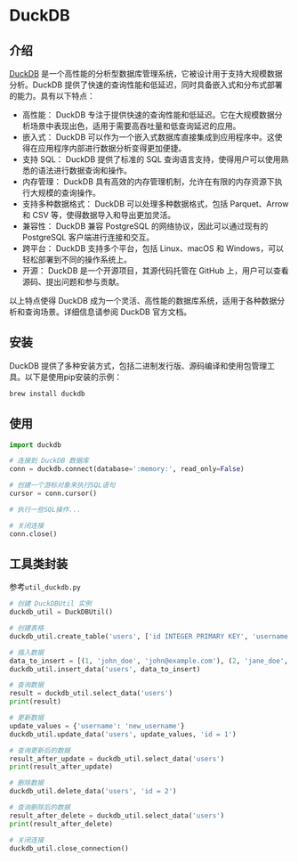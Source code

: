 # DuckDB

## 介绍
[DuckDB](https://github.com/duckdb/duckdb) 是一个高性能的分析型数据库管理系统，它被设计用于支持大规模数据分析。DuckDB 提供了快速的查询性能和低延迟，同时具备嵌入式和分布式部署的能力。具有以下特点：

- 高性能： DuckDB 专注于提供快速的查询性能和低延迟。它在大规模数据分析场景中表现出色，适用于需要高吞吐量和低查询延迟的应用。
- 嵌入式： DuckDB 可以作为一个嵌入式数据库直接集成到应用程序中。这使得在应用程序内部进行数据分析变得更加便捷。
- 支持 SQL： DuckDB 提供了标准的 SQL 查询语言支持，使得用户可以使用熟悉的语法进行数据查询和操作。
- 内存管理： DuckDB 具有高效的内存管理机制，允许在有限的内存资源下执行大规模的查询操作。
- 支持多种数据格式： DuckDB 可以处理多种数据格式，包括 Parquet、Arrow 和 CSV 等，使得数据导入和导出更加灵活。
- 兼容性： DuckDB 兼容 PostgreSQL 的网络协议，因此可以通过现有的 PostgreSQL 客户端进行连接和交互。
- 跨平台： DuckDB 支持多个平台，包括 Linux、macOS 和 Windows，可以轻松部署到不同的操作系统上。
- 开源： DuckDB 是一个开源项目，其源代码托管在 GitHub 上，用户可以查看源码、提出问题和参与贡献。

以上特点使得 DuckDB 成为一个灵活、高性能的数据库系统，适用于各种数据分析和查询场景。详细信息请参阅 DuckDB 官方文档。

## 安装
DuckDB 提供了多种安装方式，包括二进制发行版、源码编译和使用包管理工具。以下是使用pip安装的示例：

```bash
brew install duckdb
```

## 使用


```python
import duckdb

# 连接到 DuckDB 数据库
conn = duckdb.connect(database=':memory:', read_only=False)

# 创建一个游标对象来执行SQL语句
cursor = conn.cursor()

# 执行一些SQL操作...

# 关闭连接
conn.close()

```

## 工具类封装

参考`util_duckdb.py`

```python
# 创建 DuckDBUtil 实例
duckdb_util = DuckDBUtil()

# 创建表格
duckdb_util.create_table('users', ['id INTEGER PRIMARY KEY', 'username TEXT NOT NULL', 'email TEXT NOT NULL'])

# 插入数据
data_to_insert = [(1, 'john_doe', 'john@example.com'), (2, 'jane_doe', 'jane@example.com')]
duckdb_util.insert_data('users', data_to_insert)

# 查询数据
result = duckdb_util.select_data('users')
print(result)

# 更新数据
update_values = {'username': 'new_username'}
duckdb_util.update_data('users', update_values, 'id = 1')

# 查询更新后的数据
result_after_update = duckdb_util.select_data('users')
print(result_after_update)

# 删除数据
duckdb_util.delete_data('users', 'id = 2')

# 查询删除后的数据
result_after_delete = duckdb_util.select_data('users')
print(result_after_delete)

# 关闭连接
duckdb_util.close_connection()
```
